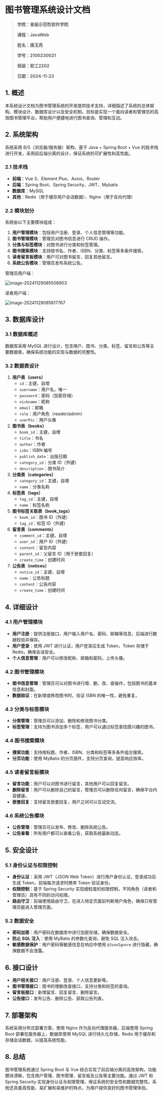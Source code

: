 # 图书管理系统设计文档

> **学院：省级示范性软件学院**
>
> **课程：JavaWeb**
>
> **姓名：唐玉亮**
>
> **学号：2100230021**
>
> **班级：软工2202**
>
> **日期：2024-11-23**

## 1. 概述

本系统设计文档为图书管理系统的开发提供技术支持，详细描述了系统的总体架构、模块设计、数据库设计以及安全机制。目标是实现一个面向读者和管理员的高效图书管理平台，帮助用户便捷地进行图书查询、管理和互动。

## 2. 系统架构

系统采用 B/S（浏览器/服务器）架构，基于 Java + Spring Boot + Vue 的技术栈进行开发，采用前后端分离的设计，保证系统的可扩展性和高性能。

### 2.1 技术栈

- **前端**：Vue 3、Element Plus、Axios、Router
- **后端**：Spring Boot、Spring Security、JWT、Mybatis
- **数据库**：MySQL
- **其他**：Redis（用于缓存用户会话数据）、Nginx（用于反向代理）

### 2.2 模块划分

系统由以下主要模块组成：

1. **用户管理模块**：包括用户注册、登录、个人信息管理等功能。
2. **图书管理模块**：管理员对图书信息进行 CRUD 操作。
3. **分类与标签模块**：对图书进行分类和标签管理。
4. **图书搜索模块**：支持按书名、作者、ISBN、分类、标签等多条件搜索。
5. **读者留言板模块**：用户可对图书留言、回复其他留言。
6. **系统公告模块**：管理员发布系统公告。

管理员用户端：

![image-20241129085508903](./assets/image-20241129085508903.png)

读者用户端：

![image-20241129085817767](./assets/image-20241129085817767.png)

## 3. 数据库设计

### 3.1 数据库概述

数据库采用 MySQL 进行设计，包含用户、图书、分类、标签、留言和公告等主要数据表，确保系统功能的实现与数据的完整性。

### 3.2 数据表设计

1. **用户表（users）**
   - `id`：主键，自增
   - `username`：用户名，唯一
   - `password`：密码（加密存储）
   - `nickname`：昵称
   - `email`：邮箱
   - `role`：用户角色（reader/admin）
   - `userPic`：用户头像
2. **图书表（books）**
   - `book_id`：主键，自增
   - `title`：书名
   - `author`：作者
   - `isbn`：ISBN 编号
   - `publish_date`：出版日期
   - `category_id`：分类 ID（外键）
   - `description`：图书简介
3. **分类表（categories）**
   - `category_id`：主键，自增
   - `name`：分类名称
4. **标签表（tags）**
   - `tag_id`：主键，自增
   - `name`：标签名称
5. **图书标签关联表（book_tags）**
   - `book_id`：图书 ID（外键）
   - `tag_id`：标签 ID（外键）
6. **留言表（comments）**
   - `comment_id`：主键，自增
   - `user_id`：用户 ID（外键）
   - `content`：留言内容
   - `parent_id`：父留言 ID（用于嵌套回复）
   - `create_time`：创建时间
7. **公告表（notices）**
   - `notice_id`：主键，自增
   - `name`：公告标题
   - `content`：公告内容
   - `create_time`：创建时间

## 4. 详细设计

### 4.1 用户管理模块

- **用户注册**：提供注册接口，用户输入用户名、密码、邮箱等信息，后端进行数据校验并保存。
- **用户登录**：使用 JWT 进行认证，用户登录后生成 Token，Token 存储于 Redis，确保会话安全。
- **个人信息管理**：用户可以修改昵称、邮箱和密码，上传头像。

### 4.2 图书管理模块

- **图书信息管理**：管理员可以对图书进行增、删、改、查操作，包括图书的基本信息和封面。
- **数据验证**：在新增或修改图书时，验证 ISBN 的唯一性，避免重复。

### 4.3 分类与标签模块

- **分类管理**：管理员可以添加、删除和修改图书分类。
- **标签管理**：支持为图书添加多个标签，用户可以通过标签查找感兴趣的图书。

### 4.4 图书搜索模块

- **搜索功能**：支持按标题、作者、ISBN、分类和标签等多条件组合搜索。
- **分页功能**：使用 MyBatis 的分页插件，支持分页查询，提高响应效率。

### 4.5 读者留言板模块

- **留言功能**：用户可以对图书进行留言，其他用户可以回复留言。
- **删除留言**：用户可以删除自己的留言，管理员可以删除任何留言，确保平台内容健康。
- **嵌套回复**：支持留言嵌套回复，用户之间可以互动交流。

### 4.6 系统公告模块

- **公告管理**：管理员可以发布、修改、删除系统公告。
- **公告查看**：所有用户都可以查看公告，获取系统最新动态。

## 5. 安全设计

### 5.1 身份认证与权限控制

- **身份认证**：采用 JWT（JSON Web Token）进行用户身份认证，登录成功后生成 Token，前端每次请求时携带 Token 验证身份。
- **权限控制**：基于 Spring Security 实现细粒度的权限控制，不同角色（读者和管理员）具有不同的访问权限。
- **路由守卫**：前端使用路由守卫，在进入特定页面前判断用户角色，确保只有管理员能进入管理页面。

### 5.2 数据安全

- **密码加密**：用户密码在数据库中进行加密存储，确保数据安全。
- **防止 SQL 注入**：使用 MyBatis 的参数化查询，避免 SQL 注入攻击。
- **敏感数据保护**：用户密码等敏感信息在响应中使用 `@JsonIgnore` 进行隐藏，确保数据不会泄露。

## 6. 接口设计

- **用户相关接口**：用户注册、登录、个人信息更新等。
- **图书管理接口**：图书的增删改查接口，支持分类和标签的查询。
- **留言板接口**：新增留言、回复留言、删除留言。
- **公告接口**：发布公告、删除公告、获取公告列表。

## 7. 部署架构

系统采用分布式部署方案，使用 Nginx 作为反向代理服务器，后端使用 Spring Boot 部署在服务器上，数据库使用 MySQL 进行持久化存储，Redis 用于缓存和存储会话数据，以提高系统性能。

## 8. 总结

图书管理系统通过 Spring Boot 与 Vue 结合实现了前后端分离的高效架构，功能模块清晰，包含用户管理、图书管理、留言板及公告等主要功能。通过 JWT 和 Spring Security 实现身份认证与权限管理，保证系统的安全性和数据完整性。系统还具备高性能、易扩展和易维护的特点，为用户提供良好的图书管理体验。